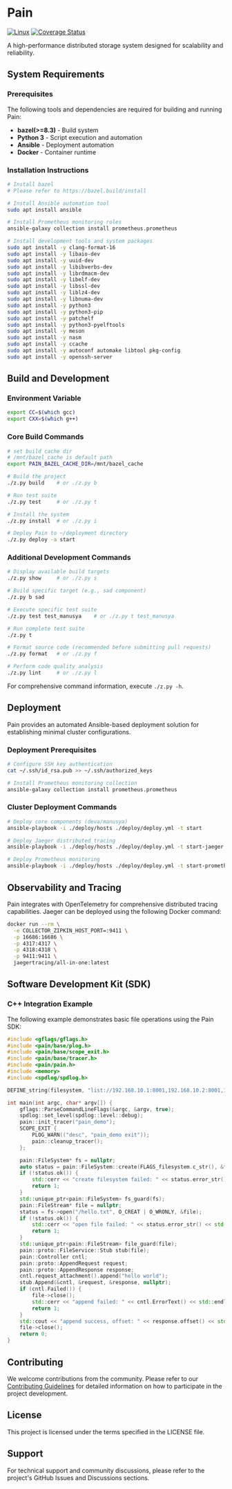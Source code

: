 # Pain

[![Linux](https://github.com/ivanallen/pain/actions/workflows/ubuntu.yml/badge.svg)](https://github.com/ivanallen/pain/actions/workflows/ubuntu.yml)
[![Coverage Status](https://coveralls.io/repos/github/ivanallen/pain/badge.svg)](https://coveralls.io/github/ivanallen/pain)

A high-performance distributed storage system designed for scalability and reliability.

## System Requirements

### Prerequisites

The following tools and dependencies are required for building and running Pain:

- **bazel(>=8.3)** - Build system
- **Python 3** - Script execution and automation
- **Ansible** - Deployment automation
- **Docker** - Container runtime

### Installation Instructions

```bash
# Install bazel
# Please refer to https://bazel.build/install

# Install Ansible automation tool
sudo apt install ansible

# Install Prometheus monitoring roles
ansible-galaxy collection install prometheus.prometheus

# Install development tools and system packages
sudo apt install -y clang-format-16
sudo apt install -y libaio-dev
sudo apt install -y uuid-dev
sudo apt install -y libibverbs-dev
sudo apt install -y librdmacm-dev
sudo apt install -y libelf-dev
sudo apt install -y libssl-dev
sudo apt install -y liblz4-dev
sudo apt install -y libnuma-dev
sudo apt install -y python3
sudo apt install -y python3-pip
sudo apt install -y patchelf
sudo apt install -y python3-pyelftools
sudo apt install -y meson
sudo apt install -y nasm
sudo apt install -y ccache
sudo apt install -y autoconf automake libtool pkg-config
sudo apt install -y openssh-server 
```

## Build and Development

### Environment Variable

```bash
export CC=$(which gcc)
export CXX=$(which g++)
```

### Core Build Commands

```bash
# set build cache dir
# /mnt/bazel_cache is default path
export PAIN_BAZEL_CACHE_DIR=/mnt/bazel_cache

# Build the project
./z.py build    # or ./z.py b

# Run test suite
./z.py test     # or ./z.py t

# Install the system
./z.py install  # or ./z.py i

# Deploy Pain to ~/deployment directory
./z.py deploy -a start
```

### Additional Development Commands

```bash
# Display available build targets
./z.py show     # or ./z.py s

# Build specific target (e.g., sad component)
./z.py b sad

# Execute specific test suite
./z.py test test_manusya    # or ./z.py t test_manusya

# Run complete test suite
./z.py t

# Format source code (recommended before submitting pull requests)
./z.py format   # or ./z.py f

# Perform code quality analysis
./z.py lint     # or ./z.py l
```

For comprehensive command information, execute `./z.py -h`.

## Deployment

Pain provides an automated Ansible-based deployment solution for establishing minimal cluster configurations.

### Deployment Prerequisites

```bash
# Configure SSH key authentication
cat ~/.ssh/id_rsa.pub >> ~/.ssh/authorized_keys

# Install Prometheus monitoring collection
ansible-galaxy collection install prometheus.prometheus
```

### Cluster Deployment Commands

```bash
# Deploy core components (deva/manusya)
ansible-playbook -i ./deploy/hosts ./deploy/deploy.yml -t start

# Deploy Jaeger distributed tracing
ansible-playbook -i ./deploy/hosts ./deploy/deploy.yml -t start-jaeger

# Deploy Prometheus monitoring
ansible-playbook -i ./deploy/hosts ./deploy/deploy.yml -t start-prometheus
```

## Observability and Tracing

Pain integrates with OpenTelemetry for comprehensive distributed tracing capabilities. Jaeger can be deployed using the following Docker command:

```bash
docker run --rm \
  -e COLLECTOR_ZIPKIN_HOST_PORT=:9411 \
  -p 16686:16686 \
  -p 4317:4317 \
  -p 4318:4318 \
  -p 9411:9411 \
  jaegertracing/all-in-one:latest
```

## Software Development Kit (SDK)

### C++ Integration Example

The following example demonstrates basic file operations using the Pain SDK:

```c++
#include <gflags/gflags.h>
#include <pain/base/plog.h>
#include <pain/base/scope_exit.h>
#include <pain/base/tracer.h>
#include <pain/pain.h>
#include <memory>
#include <spdlog/spdlog.h>

DEFINE_string(filesystem, "list://192.168.10.1:8001,192.168.10.2:8001,192.168.10.3:8001", "filesystem");

int main(int argc, char* argv[]) {
    gflags::ParseCommandLineFlags(&argc, &argv, true);
    spdlog::set_level(spdlog::level::debug);
    pain::init_tracer("pain_demo");
    SCOPE_EXIT {
        PLOG_WARN(("desc", "pain_demo exit"));
        pain::cleanup_tracer();
    };

    pain::FileSystem* fs = nullptr;
    auto status = pain::FileSystem::create(FLAGS_filesystem.c_str(), &fs);
    if (!status.ok()) {
        std::cerr << "create filesystem failed: " << status.error_str() << std::endl;
        return 1;
    }
    std::unique_ptr<pain::FileSystem> fs_guard(fs);
    pain::FileStream* file = nullptr;
    status = fs->open("/hello.txt", O_CREAT | O_WRONLY, &file);
    if (!status.ok()) {
        std::cerr << "open file failed: " << status.error_str() << std::endl;
        return 1;
    }
    std::unique_ptr<pain::FileStream> file_guard(file);
    pain::proto::FileService::Stub stub(file);
    pain::Controller cntl;
    pain::proto::AppendRequest request;
    pain::proto::AppendResponse response;
    cntl.request_attachment().append("hello world");
    stub.Append(&cntl, &request, &response, nullptr);
    if (cntl.Failed()) {
        file->close();
        std::cerr << "append failed: " << cntl.ErrorText() << std::endl;
        return 1;
    }
    std::cout << "append success, offset: " << response.offset() << std::endl;
    file->close();
    return 0;
}
```

## Contributing

We welcome contributions from the community. Please refer to our [Contributing Guidelines](docs/en/contributing.md) for detailed information on how to participate in the project development.

## License

This project is licensed under the terms specified in the LICENSE file.

## Support

For technical support and community discussions, please refer to the project's GitHub Issues and Discussions sections.
